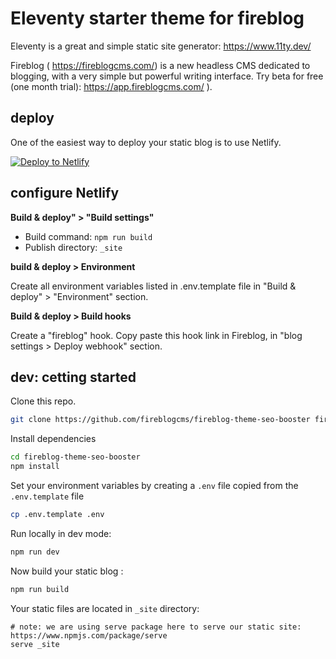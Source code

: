 # Eleventy starter theme for fireblog

Eleventy is a great and simple static site generator: https://www.11ty.dev/

Fireblog ( https://fireblogcms.com/) is a new headless CMS dedicated to blogging, with a very simple but powerful writing interface. Try beta for free (one month trial): https://app.fireblogcms.com/ ).

## deploy

One of the easiest way to deploy your static blog is to use Netlify.

<a href='https://app.netlify.com/start/deploy?repository=https://github.com/fireblogcms/fireblog-theme-seo-booster#FIREBLOG_GRAPHQL_ENDPOINT=https://api.fireblogcms.com/beta/blogset/5f5f73057ac2640018cb0fc7&FIREBLOG_BLOG_ID=5e0cc6b2c96420000444d376&FIREBLOG_FOLDER_BLOG_ID=5e0cc6b2c96420000444d377&SITE_URL=https://yoursite.netlify.app'>
<img src="https://www.netlify.com/img/deploy/button.svg" alt="Deploy to Netlify">
</a>

## configure Netlify

**Build & deploy" > "Build settings"**

- Build command: `npm run build`
- Publish directory: `_site`

**build & deploy > Environment**

Create all environment variables listed in .env.template file in "Build & deploy" > "Environment" section.

**Build & deploy > Build hooks**

Create a "fireblog" hook. Copy paste this hook link in Fireblog, in "blog settings > Deploy webhook" section.

## dev: cetting started

Clone this repo.

```sh
git clone https://github.com/fireblogcms/fireblog-theme-seo-booster fireblog
```

Install dependencies

```sh
cd fireblog-theme-seo-booster
npm install
```

Set your environment variables by creating a `.env` file copied from the `.env.template` file

```sh
cp .env.template .env
```

Run locally in dev mode:

```sh
npm run dev
```

Now build your static blog :

```sh
npm run build
```

Your static files are located in `_site` directory:

```
# note: we are using serve package here to serve our static site: https://www.npmjs.com/package/serve
serve _site
```

